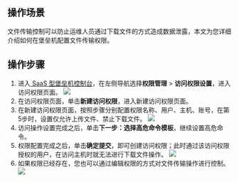 ## 操作场景
文件传输控制可以防止运维人员通过下载文件的方式造成数据泄露，本文为您详细介绍如何在堡垒机配置文件传输权限。



## 操作步骤
1. 进入[ SaaS 型堡垒机控制台](https://console.cloud.tencent.com/bh)，在左侧导航选择**权限管理** > **访问权限设置**，进入访问权限页面。
![](https://main.qcloudimg.com/raw/176ee4d1803386a8b209c4257f9a8d6f.png)
2. 在访问权限页面，单击**新建访问权限**，进入新建访问权限页面。
3. 在新建访问权限页面，按照步骤分别配置权限名称、用户、主机、账号，在第5步时，设置仅允许上传文件、禁止下载文件。
![](https://qcloudimg.tencent-cloud.cn/raw/ecbeca1488cd7527fa74803d07bf573b.png)
4. 访问操作设置完成之后，单击**下一步：选择高危命令模板**，继续设置高危命令。
5. 权限配置完成之后，单击**确定提交**，即可创建访问权限；此时通过该访问权限授权的用户，在访问主机时就无法进行下载文件操作。
![](https://main.qcloudimg.com/raw/70b9c8de32efaa6b94347a8a5e628359.png)
6.	如果权限已经存在，您也可以通过编辑权限的方式对文件传输操作进行控制。
![](https://main.qcloudimg.com/raw/a7ca774faaa973317fc3575411cd0e58.png)
